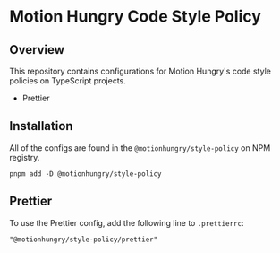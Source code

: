 # Motion Hungry Code Style Policy

## Overview

This repository contains configurations for Motion Hungry's code style policies on TypeScript projects.

- Prettier

## Installation

All of the configs are found in the `@motionhungry/style-policy` on NPM registry.

```
pnpm add -D @motionhungry/style-policy
```

## Prettier

To use the Prettier config, add the following line to `.prettierrc`:

```
"@motionhungry/style-policy/prettier"
```
